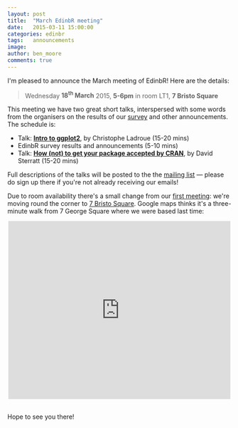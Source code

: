 ```yaml
---
layout: post
title:  "March EdinbR meeting"
date:   2015-03-11 15:00:00
categories: edinbr
tags:   announcements
image:
author: ben_moore
comments: true
---
```


I'm pleased to announce the March meeting of EdinbR! Here are the details:

>Wednesday **18<sup>th</sup> March** 2015, **5-6pm** in room LT1, **7 Bristo Square**

This meeting we have two great short talks, interspersed with some words from the organisers on the results of our [survey](http://edinbr.org/edinbr/2015/02/22/edinbr-survey.html) and other announcements. The schedule is:

* Talk: [**Intro to ggplot2**](https://github.com/chrislad/edinbr/archive/master.zip), by Christophe Ladroue (15-20 mins)
* EdinbR survey results and announcements (5-10 mins)
* Talk: [**How (not) to get your package accepted by CRAN**](https://github.com/EdinbR/edinbr-talks/raw/master/2015-03-18/Sterratt_HowNotToSubmitAProjectToCRAN.pdf), by David Sterratt (15-20 mins)

Full descriptions of the talks will be posted to the the [mailing list](https://groups.google.com/forum/#!forum/edinbr) — please do sign up there if you're not already receiving our emails!

Due to room availability there's a small change from our [first meeting](http://edinbr.org/edinbr/2015/01/30/our-first-meeting.html): we're moving round the corner to [7 Bristo Square](http://www.ed.ac.uk/schools-departments/estates-buildings/buildings-information/a-z-buildings-list?id=109&cw_xml=Building_profile.cfm). Google maps thinks it's a three-minute walk from 7 George Square where we were based last time:

<iframe src="https://www.google.com/maps/embed?pb=!1m29!1m12!1m3!1d1117.1257803705641!2d-3.1890380324646777!3d55.9450116945892!2m3!1f0!2f0!3f0!3m2!1i1024!2i768!4f13.1!4m14!1i0!3e2!4m5!1s0x4887c7846219f0bf%3A0x4cd42bc44dd7250!2s7+Bristo+Square%2C+Edinburgh+EH8+9AL%2C+UK!3m2!1d55.945773499999994!2d-3.1876491!4m5!1s0x4887c78367403f5b%3A0x342d6b9392ffecc6!2s7+George+Square%2C+Edinburgh+EH8+9JZ%2C+UK!3m2!1d55.944364699999994!2d-3.1892457999999997!5e0!3m2!1sen!2suk!4v1425910043826" width="500" height="400" frameborder="0" style="border:0; margin: 0 auto; display: block;"></iframe>

<br />

Hope to see you there!
